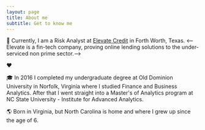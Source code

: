 ```yaml
---
layout: page
title: About me
subtitle: Get to know me
---
```


:briefcase: Currently, I am a Risk Analyst at [Elevate Credit](www.elevate.com) in Forth Worth, Texas.  <--Elevate is a fin-tech company, proving online lending solutions to the under-serviced non prime sector.-->

:heart:

:mortar_board: In 2016 I completed my undergraduate degree at Old Dominion University in Norfolk, Virginia where I studied Finance and Business Analytics.  After that I went straight into a Master's of Analytics program at NC State University - Institute for Advanced Analytics.

:earth_americas:  Born in Virginia, but North Carolina is home and where I grew up since the age of 6.



